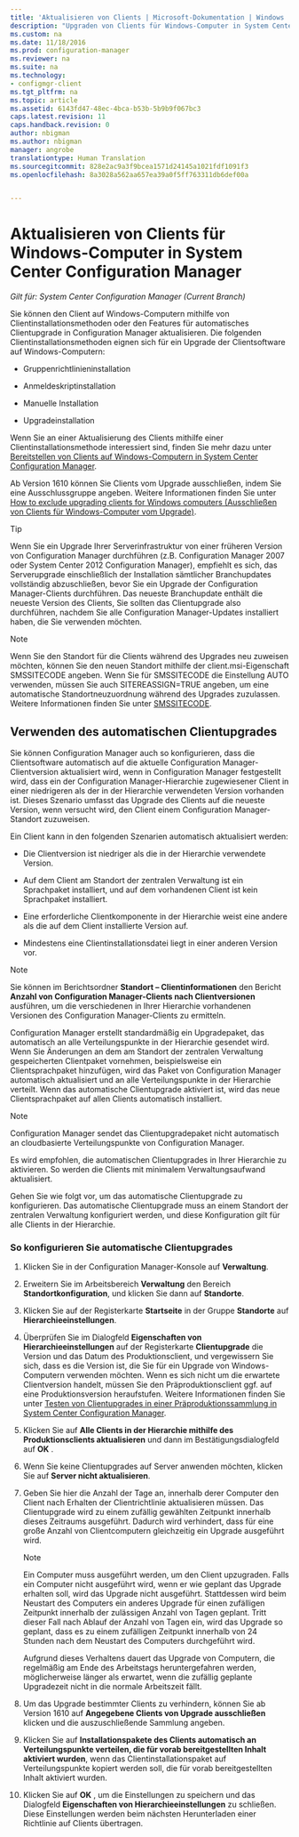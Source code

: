 ```yaml
---
title: 'Aktualisieren von Clients | Microsoft-Dokumentation | Windows '
description: "Upgraden von Clients für Windows-Computer in System Center Configuration Manager."
ms.custom: na
ms.date: 11/18/2016
ms.prod: configuration-manager
ms.reviewer: na
ms.suite: na
ms.technology:
- configmgr-client
ms.tgt_pltfrm: na
ms.topic: article
ms.assetid: 6143fd47-48ec-4bca-b53b-5b9b9f067bc3
caps.latest.revision: 11
caps.handback.revision: 0
author: nbigman
ms.author: nbigman
manager: angrobe
translationtype: Human Translation
ms.sourcegitcommit: 828e2ac9a3f9bcea1571d24145a1021fdf1091f3
ms.openlocfilehash: 8a3028a562aa657ea39a0f5ff763311db6def00a


---
```

# <a name="how-to-upgrade-clients-for-windows-computers-in-system-center-configuration-manager"></a>Aktualisieren von Clients für Windows-Computer in System Center Configuration Manager

*Gilt für: System Center Configuration Manager (Current Branch)*

Sie können den Client auf Windows-Computern mithilfe von Clientinstallationsmethoden oder den Features für automatisches Clientupgrade in Configuration Manager aktualisieren. Die folgenden Clientinstallationsmethoden eignen sich für ein Upgrade der Clientsoftware auf Windows-Computern:  

-   Gruppenrichtlinieninstallation  

-   Anmeldeskriptinstallation  

-   Manuelle Installation  

-   Upgradeinstallation  

 Wenn Sie an einer Aktualisierung des Clients mithilfe einer Clientinstallationsmethode interessiert sind, finden Sie mehr dazu unter [Bereitstellen von Clients auf Windows-Computern in System Center Configuration Manager](../../../../core/clients/deploy/deploy-clients-to-windows-computers.md).

 Ab Version 1610 können Sie Clients vom Upgrade ausschließen, indem Sie eine Ausschlussgruppe angeben. Weitere Informationen finden Sie unter [How to exclude upgrading clients for Windows computers (Ausschließen von Clients für Windows-Computer vom Upgrade)](exclude-clients-windows.md).  


> [!TIP]  
>  Wenn Sie ein Upgrade Ihrer Serverinfrastruktur von einer früheren Version von Configuration Manager durchführen \(z.B. Configuration Manager 2007 oder System Center 2012 Configuration Manager\), empfiehlt es sich, das Serverupgrade einschließlich der Installation sämtlicher Branchupdates vollständig abzuschließen, bevor Sie ein Upgrade der Configuration Manager-Clients durchführen.   Das neueste Branchupdate enthält die neueste Version des Clients, Sie sollten das Clientupgrade also durchführen, nachdem Sie alle Configuration Manager-Updates installiert haben, die Sie verwenden möchten.

> [!NOTE]
> Wenn Sie den Standort für die Clients während des Upgrades neu zuweisen möchten, können Sie den neuen Standort mithilfe der client.msi-Eigenschaft SMSSITECODE angeben. Wenn Sie für SMSSITECODE die Einstellung AUTO verwenden, müssen Sie auch SITEREASSIGN=TRUE angeben, um eine automatische Standortneuzuordnung während des Upgrades zuzulassen. Weitere Informationen finden Sie unter [SMSSITECODE](../../deploy/about-client-installation-properties.md#smssitecode).

## <a name="use-automatic-client-upgrade"></a>Verwenden des automatischen Clientupgrades  
 Sie können Configuration Manager auch so konfigurieren, dass die Clientsoftware automatisch auf die aktuelle Configuration Manager-Clientversion aktualisiert wird, wenn in Configuration Manager festgestellt wird, dass ein der Configuration Manager-Hierarchie zugewiesener Client in einer niedrigeren als der in der Hierarchie verwendeten Version vorhanden ist. Dieses Szenario umfasst das Upgrade des Clients auf die neueste Version, wenn versucht wird, den Client einem Configuration Manager-Standort zuzuweisen.  

 Ein Client kann in den folgenden Szenarien automatisch aktualisiert werden:  

-   Die Clientversion ist niedriger als die in der Hierarchie verwendete Version.  

-   Auf dem Client am Standort der zentralen Verwaltung ist ein Sprachpaket installiert, und auf dem vorhandenen Client ist kein Sprachpaket installiert.  

-   Eine erforderliche Clientkomponente in der Hierarchie weist eine andere als die auf dem Client installierte Version auf.  

-   Mindestens eine Clientinstallationsdatei liegt in einer anderen Version vor.  

> [!NOTE]  
>  Sie können im Berichtsordner **Standort – Clientinformationen** den Bericht **Anzahl von Configuration Manager-Clients nach Clientversionen** ausführen, um die verschiedenen in Ihrer Hierarchie vorhandenen Versionen des Configuration Manager-Clients zu ermitteln.  

 Configuration Manager erstellt standardmäßig ein Upgradepaket, das automatisch an alle Verteilungspunkte in der Hierarchie gesendet wird. Wenn Sie Änderungen an dem am Standort der zentralen Verwaltung gespeicherten Clientpaket vornehmen, beispielsweise ein Clientsprachpaket hinzufügen, wird das Paket von Configuration Manager automatisch aktualisiert und an alle Verteilungspunkte in der Hierarchie verteilt. Wenn das automatische Clientupgrade aktiviert ist, wird das neue Clientsprachpaket auf allen Clients automatisch installiert.  

> [!NOTE]  
>  Configuration Manager sendet das Clientupgradepaket nicht automatisch an cloudbasierte Verteilungspunkte von Configuration Manager.  

 Es wird empfohlen, die automatischen Clientupgrades in Ihrer Hierarchie zu aktivieren. So werden die Clients mit minimalem Verwaltungsaufwand aktualisiert.  

 Gehen Sie wie folgt vor, um das automatische Clientupgrade zu konfigurieren. Das automatische Clientupgrade muss an einem Standort der zentralen Verwaltung konfiguriert werden, und diese Konfiguration gilt für alle Clients in der Hierarchie.  

### <a name="to-configure-automatic-client-upgrades"></a>So konfigurieren Sie automatische Clientupgrades  

1.  Klicken Sie in der Configuration Manager-Konsole auf **Verwaltung**.  

2.  Erweitern Sie im Arbeitsbereich **Verwaltung** den Bereich **Standortkonfiguration**, und klicken Sie dann auf **Standorte**.  

3.  Klicken Sie auf der Registerkarte **Startseite** in der Gruppe **Standorte** auf **Hierarchieeinstellungen**.  

4.  Überprüfen Sie im Dialogfeld **Eigenschaften von Hierarchieeinstellungen** auf der Registerkarte **Clientupgrade** die Version und das Datum des Produktionsclient, und vergewissern Sie sich, dass es die Version ist, die Sie für ein Upgrade von Windows-Computern verwenden möchten.  Wenn es sich nicht um die erwartete Clientversion handelt, müssen Sie den Präproduktionsclient ggf. auf eine Produktionsversion heraufstufen. Weitere Informationen finden Sie unter [Testen von Clientupgrades in einer Präproduktionssammlung in System Center Configuration Manager](../../../../core/clients/manage/upgrade/test-client-upgrades.md).  

5.  Klicken Sie auf **Alle Clients in der Hierarchie mithilfe des Produktionsclients aktualisieren** und dann im Bestätigungsdialogfeld auf **OK** .  

6.  Wenn Sie keine Clientupgrades auf Server anwenden möchten, klicken Sie auf **Server nicht aktualisieren**.  

7.  Geben Sie hier die Anzahl der Tage an, innerhalb derer Computer den Client nach Erhalten der Clientrichtlinie aktualisieren müssen. Das Clientupgrade wird zu einem zufällig gewählten Zeitpunkt innerhalb dieses Zeitraums ausgeführt. Dadurch wird verhindert, dass für eine große Anzahl von Clientcomputern gleichzeitig ein Upgrade ausgeführt wird.

    > [!NOTE]
    > Ein Computer muss ausgeführt werden, um den Client upzugraden. Falls ein Computer nicht ausgeführt wird, wenn er wie geplant das Upgrade erhalten soll, wird das Upgrade nicht ausgeführt. Stattdessen wird beim Neustart des Computers ein anderes Upgrade für einen zufälligen Zeitpunkt innerhalb der zulässigen Anzahl von Tagen geplant. Tritt dieser Fall nach Ablauf der Anzahl von Tagen ein, wird das Upgrade so geplant, dass es zu einem zufälligen Zeitpunkt innerhalb von 24 Stunden nach dem Neustart des Computers durchgeführt wird.
    >     
    > Aufgrund dieses Verhaltens dauert das Upgrade von Computern, die regelmäßig am Ende des Arbeitstags heruntergefahren werden, möglicherweise länger als erwartet, wenn die zufällig geplante Upgradezeit nicht in die normale Arbeitszeit fällt.

7. Um das Upgrade bestimmter Clients zu verhindern, können Sie ab Version 1610 auf **Angegebene Clients von Upgrade ausschließen** klicken und die auszuschließende Sammlung angeben.

8.  Klicken Sie auf **Installationspakete des Clients automatisch an Verteilungspunkte verteilen, die für vorab bereitgestellten Inhalt aktiviert wurden**, wenn das Clientinstallationspaket auf Verteilungspunkte kopiert werden soll, die für vorab bereitgestellten Inhalt aktiviert wurden.  

9. Klicken Sie auf **OK** , um die Einstellungen zu speichern und das Dialogfeld **Eigenschaften von Hierarchieeinstellungen** zu schließen. Diese Einstellungen werden beim nächsten Herunterladen einer Richtlinie auf Clients übertragen.  



<!--HONumber=Dec16_HO3-->


